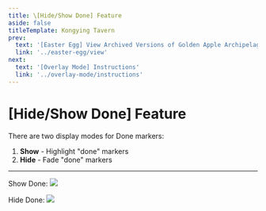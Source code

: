 ```yaml
---
title: \[Hide/Show Done] Feature
aside: false
titleTemplate: Kongying Tavern
prev:
  text: '[Easter Egg] View Archived Versions of Golden Apple Archipelago'
  link: '../easter-egg/view'
next:
  text: '[Overlay Mode] Instructions'
  link: '../overlay-mode/instructions'
---
```


# [Hide/Show Done] Feature

There are two display modes for Done markers:

1. **Show** - Highlight "done" markers
2. **Hide** - Fade "done" markers

---

Show Done:
![](/imgs/en/manual/hide-show-done/Hide.png)

Hide Done:
![](/imgs/en/manual/hide-show-done/show.png)
